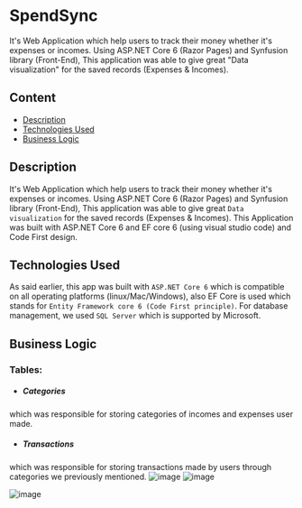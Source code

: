 # SpendSync
It's Web Application which help users to track their money whether it's expenses or incomes. Using ASP.NET Core 6 (Razor Pages) and Synfusion library (Front-End),
This application was able to give great "Data visualization" for the saved records (Expenses & Incomes).

## Content
* [Description](#description)
* [Technologies Used](#technologies-used)
* [Business Logic](business-logic)

## Description
It's Web Application which help users to track their money whether it's expenses or incomes. Using ASP.NET Core 6 (Razor Pages) and Synfusion library (Front-End),
This application was able to give great `Data visualization` for the saved records (Expenses & Incomes). This Application was built with ASP.NET Core 6 and EF core 6
(using visual studio code) and Code First design.

## Technologies Used
As said earlier, this app was built with `ASP.NET Core 6` which is compatible on all operating platforms (linux/Mac/Windows), also EF Core is used which stands for
 `Entity Framework core 6 (Code First principle)`. For database management, we used `SQL Server` which is supported by Microsoft.

## Business Logic
### Tables:
* ##### Categories
which was responsible for storing categories of incomes and expenses user made.
* ##### Transactions
which was responsible for storing transactions made by users through categories we previously mentioned.
![image](https://github.com/user-attachments/assets/5d28f69d-52b6-47de-9d0d-31e2ee6fe8ca)
![image](https://github.com/user-attachments/assets/aa4dea20-8811-4737-a30e-dbfb39fa3bdd)

![image](https://github.com/user-attachments/assets/b0346e51-7c7c-4909-806c-bc51687723a7)

